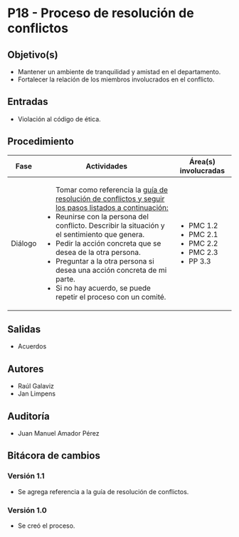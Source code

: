 # P18 - Proceso de resolución de conflictos

## Objetivo(s)

- Mantener un ambiente de tranquilidad y amistad en el departamento.
- Fortalecer la relación de los miembros involucrados en el conflicto.

## Entradas

- Violación al código de ética.

## Procedimiento

<table>
  <thead>
    <th>Fase</th>
    <th>Actividades</th>
    <th>Área(s) involucradas</th>
  </thead>

  <tbody>
    <tr>
      <td>Diálogo</td>
      <td>
        <ul align="left">
        Tomar como referencia la <a href="../guias/G13-guia-resolucion-conflictos">guía de resolución de conflictos y seguir los pasos listados a continuación:</a>
        <li>Reunirse con la persona del conflicto. Describir la situación y el sentimiento que genera.</li>
        <li>Pedir la acción concreta que se desea de la otra persona.</li>
        <li>Preguntar a la otra persona si desea una acción concreta de mi parte.</li>
        <li>Si no hay acuerdo, se puede repetir el proceso con un comité.</li>
        </ul>
      </td>
      <td>
        <ul>
          <li>PMC 1.2</li>
          <li>PMC 2.1</li>
          <li>PMC 2.2</li>
          <li>PMC 2.3</li>
          <li>PP 3.3</li>
        </ul>
      </td>
    </tr>
  </tbody>
</table>

## Salidas

- Acuerdos

## Autores

- Raúl Galaviz
- Jan Limpens

## Auditoría

- Juan Manuel Amador Pérez

## Bitácora de cambios

### Versión 1.1

- Se agrega referencia a la guía de resolución de conflictos.

### Versión 1.0

- Se creó el proceso.
